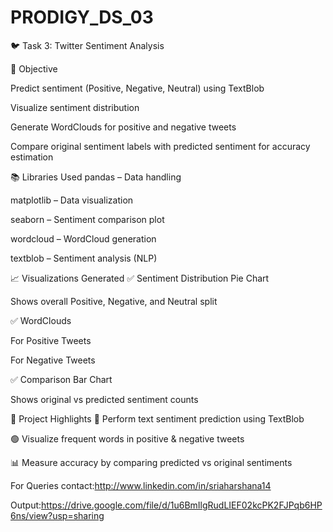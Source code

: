 # PRODIGY_DS_03
🐦 Task 3: Twitter Sentiment Analysis

📌 Objective


Predict sentiment (Positive, Negative, Neutral) using TextBlob

Visualize sentiment distribution

Generate WordClouds for positive and negative tweets

Compare original sentiment labels with predicted sentiment for accuracy estimation

📚 Libraries Used
pandas – Data handling

matplotlib – Data visualization

seaborn – Sentiment comparison plot

wordcloud – WordCloud generation

textblob – Sentiment analysis (NLP)

📈 Visualizations Generated
✅ Sentiment Distribution Pie Chart

Shows overall Positive, Negative, and Neutral split

✅ WordClouds

For Positive Tweets

For Negative Tweets

✅ Comparison Bar Chart

Shows original vs predicted sentiment counts

🚀 Project Highlights
📝 Perform text sentiment prediction using TextBlob

🟢 Visualize frequent words in positive & negative tweets

📊 Measure accuracy by comparing predicted vs original sentiments

For Queries contact:http://www.linkedin.com/in/sriaharshana14

Output:https://drive.google.com/file/d/1u6BmIlgRudLIEF02kcPK2FJPqb6HP6ns/view?usp=sharing
